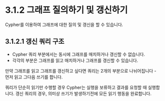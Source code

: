 # 3.1.2 그래프 질의하기 및 갱신하기

Cypher를 이용하여 그래프에 대한 질의 및 갱신을 할 수 있습니다.

## 3.1.2.1 갱신 쿼리 구조

* Cypher 쿼리 부분에서는 동시에 그래프를 매치하거나 갱신할 수 없습니다.
* 각각의 부분은 그래프를 읽고 매치하거나 그래프를 갱신할 수 있습니다.

만약 그래프를 읽고 그래프를 갱신하고 싶다면 쿼리는 2개의 부분으로 나뉘어집니다 - 먼저 읽고 그다음 쓰기를 합니다.

쿼리가 단순히 읽기만 수행할 경우 Cypher는 실행을 보류하고 결과를 요청할 때 실행합니다. 갱신 쿼리의 경우, 의미상 쓰기가 발생하기전에 모든 읽기 행동을 완료합니다.





